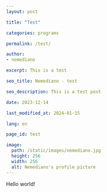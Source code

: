 ```yaml
---
layout: post

title: "Test"

categories: programs

permalink: /test/

author:
- nemediano

excerpt: This is a test

seo_title: Nemediano - test

seo_description: This is a test post

date: 2023-12-14

last_modified_at: 2024-01-15

lang: en

page_id: test

image:
  path: /static/images/nemediano.jpg
  height: 256
  width: 256
  alt: Nemediano's profile picture
---
```


Hello world!
